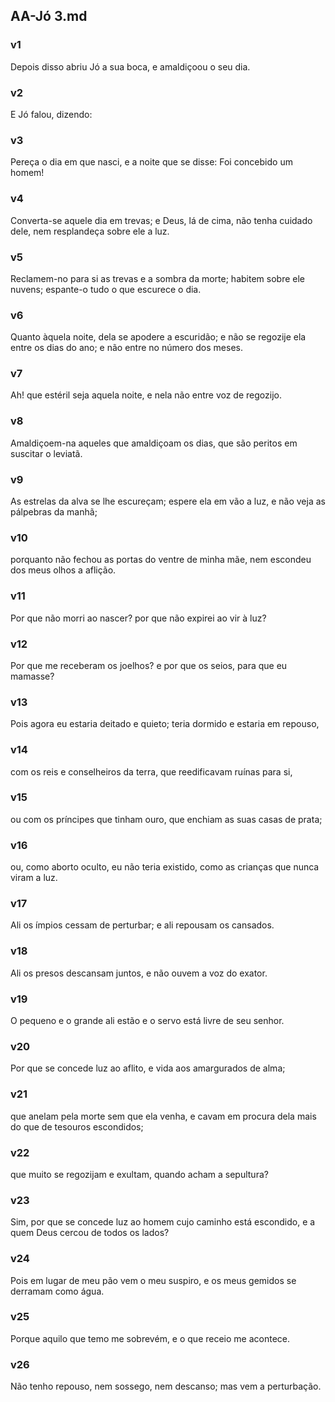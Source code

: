 ## AA-Jó 3.md
### v1
 Depois disso abriu Jó a sua boca, e amaldiçoou o seu dia.
### v2
 E Jó falou, dizendo:
### v3
 Pereça o dia em que nasci, e a noite que se disse: Foi concebido um homem!
### v4
 Converta-se aquele dia em trevas; e Deus, lá de cima, não tenha cuidado dele, nem resplandeça sobre ele a luz.
### v5
 Reclamem-no para si as trevas e a sombra da morte; habitem sobre ele nuvens; espante-o tudo o que escurece o dia.
### v6
 Quanto àquela noite, dela se apodere a escuridão; e não se regozije ela entre os dias do ano; e não entre no número dos meses.
### v7
 Ah! que estéril seja aquela noite, e nela não entre voz de regozijo.
### v8
 Amaldiçoem-na aqueles que amaldiçoam os dias, que são peritos em suscitar o leviatã.
### v9
 As estrelas da alva se lhe escureçam; espere ela em vão a luz, e não veja as pálpebras da manhã;
### v10
 porquanto não fechou as portas do ventre de minha mãe, nem escondeu dos meus olhos a aflição.
### v11
 Por que não morri ao nascer? por que não expirei ao vir à luz?
### v12
 Por que me receberam os joelhos? e por que os seios, para que eu mamasse?
### v13
 Pois agora eu estaria deitado e quieto; teria dormido e estaria em repouso,
### v14
 com os reis e conselheiros da terra, que reedificavam ruínas para si,
### v15
 ou com os príncipes que tinham ouro, que enchiam as suas casas de prata;
### v16
 ou, como aborto oculto, eu não teria existido, como as crianças que nunca viram a luz.
### v17
 Ali os ímpios cessam de perturbar; e ali repousam os cansados.
### v18
 Ali os presos descansam juntos, e não ouvem a voz do exator.
### v19
 O pequeno e o grande ali estão e o servo está livre de seu senhor.
### v20
 Por que se concede luz ao aflito, e vida aos amargurados de alma;
### v21
 que anelam pela morte sem que ela venha, e cavam em procura dela mais do que de tesouros escondidos;
### v22
 que muito se regozijam e exultam, quando acham a sepultura?
### v23
 Sim, por que se concede luz ao homem cujo caminho está escondido, e a quem Deus cercou de todos os lados?
### v24
 Pois em lugar de meu pão vem o meu suspiro, e os meus gemidos se derramam como água.
### v25
 Porque aquilo que temo me sobrevém, e o que receio me acontece.
### v26
 Não tenho repouso, nem sossego, nem descanso; mas vem a perturbação.
